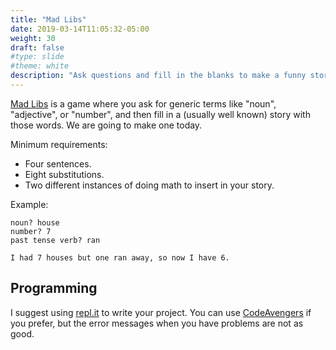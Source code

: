 ```yaml
---
title: "Mad Libs"
date: 2019-03-14T11:05:32-05:00
weight: 30
draft: false
#type: slide
#theme: white
description: "Ask questions and fill in the blanks to make a funny story."
---
```


[Mad Libs](https://en.wikipedia.org/wiki/Mad_Libs) is a game where you
ask for generic terms like "noun", "adjective", or "number", and then
fill in a (usually well known) story with those words. We are going to
make one today.


Minimum requirements:
* Four sentences.
* Eight substitutions.
* Two different instances of doing math to insert in your story.

Example:

    noun? house
    number? 7
    past tense verb? ran
    
    I had 7 houses but one ran away, so now I have 6.


## Programming 

I suggest using [repl.it](https://repl.it/languages/python3) to
write your project. You can use
[CodeAvengers](https://codeavengers.com) if you prefer, but the
error messages when you have problems are not as good.


